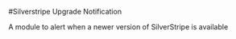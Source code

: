 #Silverstripe Upgrade Notification

A module to alert when a newer version of SilverStripe is available